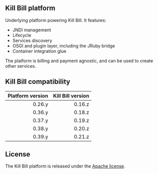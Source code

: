 ## Kill Bill platform

Underlying platform powering Kill Bill. It features:

* JNDI management
* Lifecycle
* Services discovery
* OSGI and plugin layer, including the JRuby bridge
* Container integration glue

The platform is billing and payment agnostic, and can be used to create other services.

Kill Bill compatibility
-----------------------

| Platform version | Kill Bill version |
| ---------------: | ----------------: |
| 0.26.y           | 0.16.z            |
| 0.36.y           | 0.18.z            |
| 0.37.y           | 0.19.z            |
| 0.38.y           | 0.20.z            |
| 0.39.y           | 0.21.z            |

## License

The Kill Bill platform is released under the [Apache license](http://www.apache.org/licenses/LICENSE-2.0).
